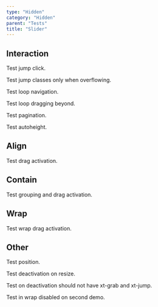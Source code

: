 ```yaml
---
type: "Hidden"
category: "Hidden"
parent: "Tests"
title: "Slider"
---
```


<demo>
  <div class="gatsby_demo_item xt-toggle" data-iframe="demos/themes/hero/slider-hero-v1">
  </div>
</demo>

## Interaction

Test jump click.

Test jump classes only when overflowing.

<demo>	
  <demoinline src="demos/components/slider/jump">	
  </demoinline>	
</demo>

Test loop navigation.

Test loop dragging beyond.

<demo>	
  <demoinline src="demos/components/slider/navigation">	
  </demoinline>	
</demo>

Test pagination.

<demo>	
  <demoinline src="demos/components/slider/pagination">	
  </demoinline>	
</demo>	

Test autoheight.

<demo>	
  <demoinline src="demos/components/slider/autoheight">	
  </demoinline>	
</demo>

## Align

Test drag activation.

<demo>
  <demoinline src="demos/components/slider/align-center">
  </demoinline>
  <demoinline src="demos/components/slider/align-left">
  </demoinline>
  <demoinline src="demos/components/slider/align-right">
  </demoinline>
</demo>

## Contain

Test grouping and drag activation.

<demo>
  <demoinline src="demos/components/slider/contain-center">
  </demoinline>
  <demoinline src="demos/components/slider/contain-left">
  </demoinline>
  <demoinline src="demos/components/slider/contain-right">
  </demoinline>
</demo>

## Wrap

Test wrap drag activation.

<demo>
  <demoinline src="demos/components/slider/wrap-center">
  </demoinline>
  <demoinline src="demos/components/slider/wrap-left">
  </demoinline>
  <demoinline src="demos/components/slider/wrap-right">
  </demoinline>
</demo>

## Other

Test position.

Test deactivation on resize.

Test on deactivation should not have xt-grab and xt-jump.

Test in wrap disabled on second demo.

<demo>
  <demoinline src="demos/components/slider/nooverflow">
  </demoinline>
  <demoinline src="demos/components/slider/nooverflow-false">
  </demoinline>
</demo>
